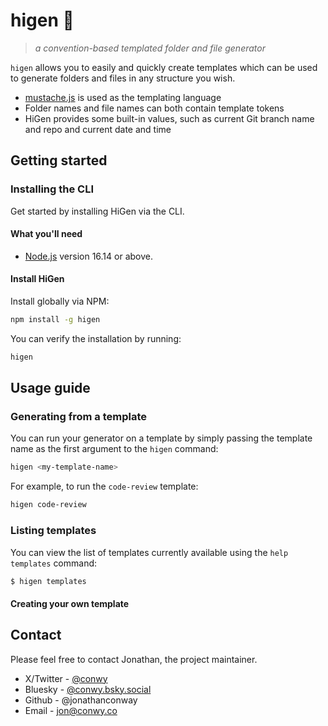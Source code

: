 # higen 👋

> _a convention-based templated folder and file generator_

`higen` allows you to easily and quickly create templates which can be used to generate folders and files in any structure you wish.

- [mustache.js](https://github.com/janl/mustache.js) is used as the templating language
- Folder names and file names can both contain template tokens
- HiGen provides some built-in values, such as current Git branch name and repo and current date and time

## Getting started

### Installing the CLI

Get started by installing HiGen via the CLI.

#### What you'll need

- [Node.js](https://nodejs.org/en/download/) version 16.14 or above.

#### Install HiGen

Install globally via NPM:

```bash
npm install -g higen
```

You can verify the installation by running:

```bash
higen
```

## Usage guide

### Generating from a template

You can run your generator on a template by simply passing the template name as the first argument to the `higen` command:

```bash
higen <my-template-name>
```

For example, to run the `code-review` template:

```bash
higen code-review
```

### Listing templates

You can view the list of templates currently available using the `help templates` command:

```bash
$ higen templates
```

#### Creating your own template

## Contact

Please feel free to contact Jonathan, the project maintainer.

- X/Twitter - [@conwy](https://x.com/conw_y)
- Bluesky - [@conwy.bsky.social](https://bsky.app/profile/conwy.bsky.social)
- Github - @jonathanconway
- Email - [jon@conwy.co](mailto:jon@conwy.co)
